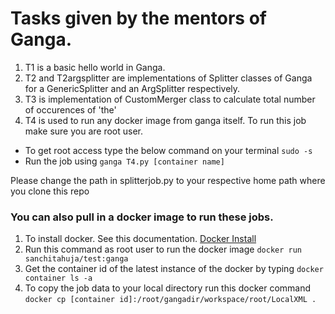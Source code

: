 # Tasks given by the mentors of Ganga.
 1. T1 is a basic hello world in Ganga.
2. T2 and T2argsplitter are implementations of Splitter classes of Ganga for a GenericSplitter and an ArgSplitter respectively.
 3. T3 is implementation of CustomMerger class to calculate total number of occurences of 'the'
 4. T4 is used to run any docker image from ganga itself. To run this job make sure you are root user.
* To get root access type the below command on your terminal
```sudo -s```
* Run the job using  ```ganga T4.py [container name]```

Please change the path in splitterjob.py to your respective home path where you clone this repo

### You can also pull in a docker image to run these jobs.
1. To install docker. See this documentation. [Docker Install](https://docs.docker.com/install/linux/docker-ce/ubuntu/)
2. Run this command as root user to run the docker image ```docker run sanchitahuja/test:ganga```
3. Get the container id of the latest instance of the docker by typing ```docker container ls -a```
4. To copy the job data to your local directory run this docker command ```docker cp [container id]:/root/gangadir/workspace/root/LocalXML .```

